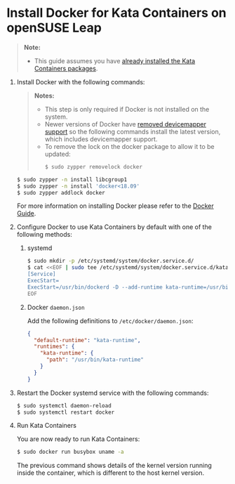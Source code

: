 # Install Docker for Kata Containers on openSUSE Leap

> **Note:**
>
> - This guide assumes you have
>   [already installed the Kata Containers packages](../opensuse-installation-guide.md).

1. Install Docker with the following commands:

   > **Notes:**
   >
   > - This step is only required if Docker is not installed on the system.
   > - Newer versions of Docker have
   >   [removed devicemapper support](https://github.com/kata-containers/documentation/issues/373)
   >   so the following commands install the latest version, which includes
   >   devicemapper support.
   > - To remove the lock on the docker package to allow it to be updated:
   >   ```sh
   >   $ sudo zypper removelock docker
   >   ```

   ```bash
   $ sudo zypper -n install libcgroup1
   $ sudo zypper -n install 'docker<18.09'
   $ sudo zypper addlock docker
   ```

   For more information on installing Docker please refer to the
   [Docker Guide](https://software.opensuse.org/package/docker).

2. Configure Docker to use Kata Containers by default with one of the following methods:

   1. systemd

       ```bash
       $ sudo mkdir -p /etc/systemd/system/docker.service.d/
       $ cat <<EOF | sudo tee /etc/systemd/system/docker.service.d/kata-containers.conf
       [Service]
       ExecStart=
       ExecStart=/usr/bin/dockerd -D --add-runtime kata-runtime=/usr/bin/kata-runtime --default-runtime=kata-runtime
       EOF
       ```

   2. Docker `daemon.json`

       Add the following definitions to `/etc/docker/daemon.json`:

       ```json
       {
         "default-runtime": "kata-runtime",
         "runtimes": {
           "kata-runtime": {
             "path": "/usr/bin/kata-runtime"
           }
         }
       }
       ```

3. Restart the Docker systemd service with the following commands:

   ```bash
   $ sudo systemctl daemon-reload
   $ sudo systemctl restart docker
   ```

4. Run Kata Containers

   You are now ready to run Kata Containers:

   ```bash
   $ sudo docker run busybox uname -a
   ```

   The previous command shows details of the kernel version running inside the
   container, which is different to the host kernel version.
